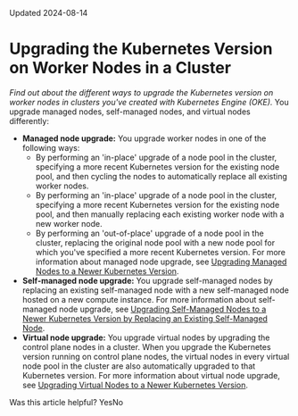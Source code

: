 Updated 2024-08-14
# Upgrading the Kubernetes Version on Worker Nodes in a Cluster
_Find out about the different ways to upgrade the Kubernetes version on worker nodes in clusters you've created with Kubernetes Engine (OKE)._
You upgrade managed nodes, self-managed nodes, and virtual nodes differently:
  * **Managed node upgrade:** You upgrade worker nodes in one of the following ways:
    * By performing an 'in-place' upgrade of a node pool in the cluster, specifying a more recent Kubernetes version for the existing node pool, and then cycling the nodes to automatically replace all existing worker nodes.
    * By performing an 'in-place' upgrade of a node pool in the cluster, specifying a more recent Kubernetes version for the existing node pool, and then manually replacing each existing worker node with a new worker node.
    * By performing an 'out-of-place' upgrade of a node pool in the cluster, replacing the original node pool with a new node pool for which you've specified a more recent Kubernetes version.
For more information about managed node upgrade, see [Upgrading Managed Nodes to a Newer Kubernetes Version](https://docs.oracle.com/en-us/iaas/Content/ContEng/Tasks/contengupgradingk8sworkernode.htm#Upgrading_the_Kubernetes_Version_on_Worker_Nodes_in_a_Cluster "Find out about the different ways to upgrade the Kubernetes version on managed nodes in clusters you've created with Kubernetes Engine \(OKE\).").
  * **Self-managed node upgrade:** You upgrade self-managed nodes by replacing an existing self-managed node with a new self-managed node hosted on a new compute instance. For more information about self-managed node upgrade, see [Upgrading Self-Managed Nodes to a Newer Kubernetes Version by Replacing an Existing Self-Managed Node](https://docs.oracle.com/en-us/iaas/Content/ContEng/Tasks/contengupgradingselfmanagednodes.htm#contengupgradingselfmanagednodes "Find out how to upgrade the version of Kubernetes running on a self-managed node in an enhanced cluster created with Kubernetes Engine.").
  * **Virtual node upgrade:** You upgrade virtual nodes by upgrading the control plane nodes in a cluster. When you upgrade the Kubernetes version running on control plane nodes, the virtual nodes in every virtual node pool in the cluster are also automatically upgraded to that Kubernetes version. For more information about virtual node upgrade, see [Upgrading Virtual Nodes to a Newer Kubernetes Version](https://docs.oracle.com/en-us/iaas/Content/ContEng/Tasks/contengupgradingvirtualnodes.htm#contengupgradingvirtualnodes "Find out how to upgrade the version of Kubernetes running on virtual nodes in an enhanced cluster created with Kubernetes Engine.").


Was this article helpful?
YesNo

